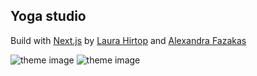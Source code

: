 ## Yoga studio

Build with [Next.js](https://nextjs.org/) by [Laura Hirtop](https://github.com/LauraHirtop) and [Alexandra Fazakas](https://github.com/FazakasAlexandra)

![theme image](https://afazakas.com/yoga/assets/yoga1.JPG)
![theme image](https://afazakas.com/yoga/assets/yoga2.JPG)
